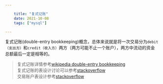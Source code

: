 ```yaml
---

    title: "复式记账"
    date: 2021-10-08
    tags: ["mysql"]

---
```

复式记账(double-entry bookkeeping)概念，总体来说就是将一次交易分为`debit（支出方）`和`credit（收入方）`两方（两方可能不止一个账户），两方中流动的资金总额最后一定是相等的。  
> 复式记账详情参考[wikipedia double-entry bookkeeping](https://en.wikipedia.org/wiki/Double-entry_bookkeeping)  
> 复式记账的表设计讨论可以参考[stackoverflow](https://stackoverflow.com/questions/4415022/database-design-accounting-transaction-table)  
> 交易账户表设计参考[stackoverflow](https://stackoverflow.com/questions/29688982/derived-account-balance-vs-stored-account-balance-for-a-simple-bank-account/29713230#29713230)

